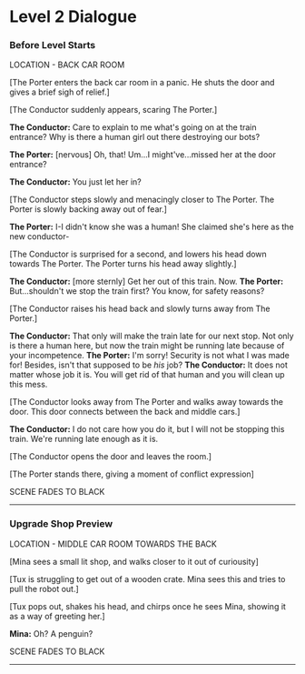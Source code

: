 # Level 2 Dialogue

### Before Level Starts
LOCATION - BACK CAR ROOM

[The Porter enters the back car room in a panic. He shuts the door and gives a brief sigh of relief.]

[The Conductor suddenly appears, scaring The Porter.]

**The Conductor:** Care to explain to me what's going on at the train entrance? Why is there a human girl out there destroying our bots?

**The Porter:** [nervous] Oh, that! Um...I might've...missed her at the door entrance?

**The Conductor:** You just let her in?

[The Conductor steps slowly and menacingly closer to The Porter. The Porter is slowly backing away out of fear.]

**The Porter:** I-I didn't know she was a human! She claimed she's here as the new conductor-

[The Conductor is surprised for a second, and lowers his head down towards The Porter. The Porter turns his head away slightly.]

**The Conductor:** [more sternly] Get her out of this train. Now.
**The Porter:** But...shouldn't we stop the train first? You know, for safety reasons?

[The Conductor raises his head back and slowly turns away from The Porter.]

**The Conductor:** That only will make the train late for our next stop. Not only is there a human here, but now the train might be running late because of your incompetence.
**The Porter:** I'm sorry! Security is not what I was made for! Besides, isn't that supposed to be *his* job?
**The Conductor:** It does not matter whose job it is. You will get rid of that human and you will clean up this mess.

[The Conductor looks away from The Porter and walks away towards the door. This door connects between the back and middle cars.]

**The Conductor:** I do not care how you do it, but I will not be stopping this train. We're running late enough as it is.

[The Conductor opens the door and leaves the room.]

[The Porter stands there, giving a moment of conflict expression]

SCENE FADES TO BLACK

---

### Upgrade Shop Preview
LOCATION - MIDDLE CAR ROOM TOWARDS THE BACK

[Mina sees a small lit shop, and walks closer to it out of curiousity]

[Tux is struggling to get out of a wooden crate. Mina sees this and tries to pull the robot out.]

[Tux pops out, shakes his head, and chirps once he sees Mina, showing it as a way of greeting her.]

**Mina:** Oh? A penguin?

SCENE FADES TO BLACK

---